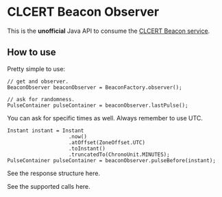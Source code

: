 # CLCERT Beacon Observer

This is the **unofficial** Java API to consume
the [CLCERT Beacon service](https://random.uchile.cl/using/#desarrolladores).

## How to use

Pretty simple to use:

```
// get and observer.
BeaconObserver beaconObserver = BeaconFactory.observer();

// ask for randomness.
PulseContainer pulseContainer = beaconObserver.lastPulse();
```

You can ask for specific times as well. Always remember to use UTC.

```
Instant instant = Instant
                    .now()
                    .atOffset(ZoneOffset.UTC)
                    .toInstant()
                    .truncatedTo(ChronoUnit.MINUTES);
PulseContainer pulseContainer = beaconObserver.pulseBefore(instant);
```

See the response structure here.

See the supported calls here.

